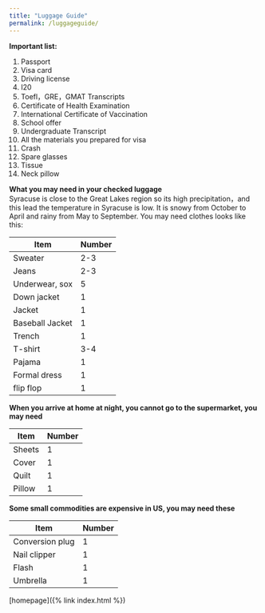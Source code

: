 ```yaml
---
title: "Luggage Guide"
permalink: /luggageguide/
---
```


**Important list:**  
1. Passport
2. Visa card
3. Driving license
4. I20
5. Toefl，GRE，GMAT  Transcripts
6. Certificate of Health Examination
7. International Certificate of Vaccination 
8. School offer
9. Undergraduate Transcript
10. All the materials you prepared for visa
11. Crash
12. Spare glasses
13. Tissue
14. Neck pillow  


**What you may need in your checked luggage**  
Syracuse is close to the Great Lakes region so its high precipitation，and this lead the temperature in Syracuse is low. It is snowy from October to April and rainy from May to September. You may need clothes looks like this:  



Item | Number
---- | ------
Sweater |  2-3
Jeans | 2-3
Underwear, sox | 5
Down jacket | 1
Jacket | 1
Baseball Jacket | 1
Trench | 1
T-shirt | 3-4
Pajama | 1
Formal dress | 1
flip flop | 1  

**When you arrive at home at night, you cannot go to the supermarket, you may need**


Item | Number 
---- | ------
Sheets | 1
Cover | 1
Quilt | 1
Pillow | 1  

**Some small commodities are expensive in US, you may need these**  


Item | Number
---- | ------
Conversion plug | 1
Nail clipper | 1
Flash | 1
Umbrella | 1
           
               
        
            
         
         
        
        
          
[homepage]({% link index.html %}) 





